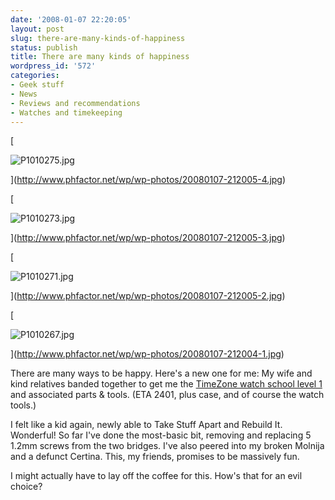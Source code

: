 ```yaml
---
date: '2008-01-07 22:20:05'
layout: post
slug: there-are-many-kinds-of-happiness
status: publish
title: There are many kinds of happiness
wordpress_id: '572'
categories:
- Geek stuff
- News
- Reviews and recommendations
- Watches and timekeeping
---
```






[


![P1010275.jpg](http://www.phfactor.net/wp/wp-photos/thumb.20080107-212005-4.jpg)



](http://www.phfactor.net/wp/wp-photos/20080107-212005-4.jpg)





[


![P1010273.jpg](http://www.phfactor.net/wp/wp-photos/thumb.20080107-212005-3.jpg)



](http://www.phfactor.net/wp/wp-photos/20080107-212005-3.jpg)





[


![P1010271.jpg](http://www.phfactor.net/wp/wp-photos/thumb.20080107-212005-2.jpg)



](http://www.phfactor.net/wp/wp-photos/20080107-212005-2.jpg)





[


![P1010267.jpg](http://www.phfactor.net/wp/wp-photos/thumb.20080107-212004-1.jpg)



](http://www.phfactor.net/wp/wp-photos/20080107-212004-1.jpg)

There are many ways to be happy. Here's a new one for me: My wife and   kind relatives banded together to get me the [TimeZone watch   school level 1](http://www.timezonewatchschool.com/WatchSchool/) and associated parts & tools. (ETA 2401, plus case,   and of course the watch tools.)

I felt like a kid again, newly able to Take Stuff Apart and Rebuild   It. Wonderful! So far I've done the most-basic bit, removing and   replacing 5 1.2mm screws from the two bridges. I've also peered into   my broken Molnija and a defunct Certina. This, my friends, promises to   be massively fun. 

I might actually have to lay off the coffee for this. How's that for   an evil choice?
